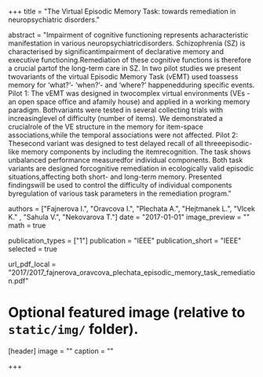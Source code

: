 +++
title = "The Virtual Episodic Memory Task: towards remediation in neuropsychiatric disorders."

abstract = "Impairment of cognitive functioning represents acharacteristic manifestation in various neuropsychiatricdisorders. Schizophrenia (SZ) is characterised by significantimpairment of declarative memory and executive functioning.Remediation of these cognitive functions is therefore a crucial partof the long-term care in SZ. In two pilot studies we present twovariants of the virtual Episodic Memory Task (vEMT) used toassess memory for ‘what?’- ‘when?’- and ‘where?’ happenedduring specific events. Pilot 1: The vEMT was designed in twocomplex virtual environments (VEs - an open space office and afamily house) and applied in a working memory paradigm. Bothvariants were tested in several collecting trials with increasinglevel of difficulty (number of items). We demonstrated a crucialrole of the VE structure in the memory for item-space associations,while the temporal associations were not affected. Pilot 2: Thesecond variant was designed to test delayed recall of all threeepisodic-like memory components by including the itemrecognition. The task shows unbalanced performance measuredfor individual components. Both task variants are designed forcognitive remediation in ecologically valid episodic situations,affecting both short- and long-term memory. Presented findingswill be used to control the difficulty of individual components byregulation of various task parameters in the remediation program."

authors = ["Fajnerova I.", "Oravcova I.", "Plechata A.", "Hejtmanek L.", "Vlcek K." , "Sahula V.", "Nekovarova T."]
date = "2017-01-01"
image_preview = ""
math = true

publication_types = ["1"]
publication = "IEEE"
publication_short = "IEEE"
selected = true

url_pdf_local = "2017/2017_fajnerova_oravcova_plechata_episodic_memory_task_remediation.pdf"

# Optional featured image (relative to `static/img/` folder).
[header]
image = ""
caption = ""

+++
